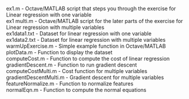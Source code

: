 ex1.m - Octave/MATLAB script that steps you through the exercise for Linear regression with one variable<br/>
ex1 multi.m - Octave/MATLAB script for the later parts of the exercise for Linear regression with multiple variables<br/>
ex1data1.txt - Dataset for linear regression with one variable<br/>
ex1data2.txt - Dataset for linear regression with multiple variables<br/>
warmUpExercise.m - Simple example function in Octave/MATLAB<br/>
plotData.m - Function to display the dataset<br/>
computeCost.m - Function to compute the cost of linear regression<br/>
gradientDescent.m - Function to run gradient descent<br/>
computeCostMulti.m - Cost function for multiple variables<br/>
gradientDescentMulti.m - Gradient descent for multiple variables<br/>
featureNormalize.m - Function to normalize features<br/>
normalEqn.m - Function to compute the normal equations<br/>
